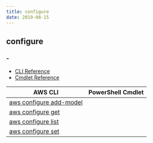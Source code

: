 ```yaml
---
title: configure
date: 2019-08-15
---
```


## configure

### -

* [CLI Reference](https://docs.aws.amazon.com/cli/latest/reference/configure/index.html)
* [Cmdlet Reference](https://docs.aws.amazon.com/powershell/latest/reference/items/Shell_Configuration_cmdlets.html)

|AWS CLI|PowerShell Cmdlet|
|----|----|
|[aws configure add-model](https://docs.aws.amazon.com/cli/latest/reference/configure/add-model.html)||
|[aws configure get](https://docs.aws.amazon.com/cli/latest/reference/configure/get.html)||
|[aws configure list](https://docs.aws.amazon.com/cli/latest/reference/configure/list.html)||
|[aws configure set](https://docs.aws.amazon.com/cli/latest/reference/configure/set.html)||

